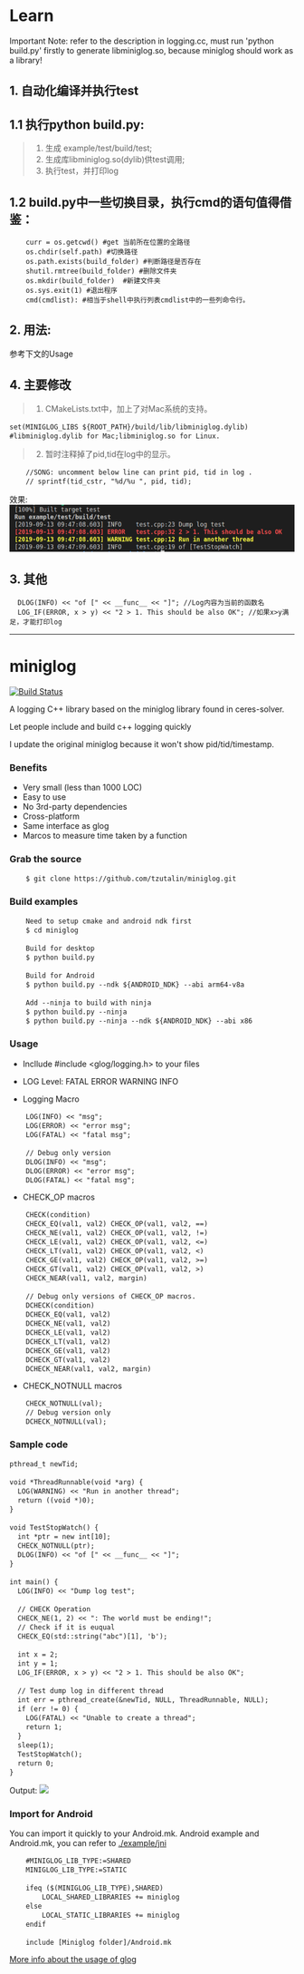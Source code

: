 # Learn
Important Note: 
refer to the description in logging.cc, must run 'python build.py' firstly to generate libminiglog.so, because miniglog should work as a library!
## 1. 自动化编译并执行test
## 1.1 执行python build.py:   
> 1. 生成 example/test/build/test;   
> 2. 生成库libminiglog.so(dylib)供test调用;   
> 3. 执行test，并打印log   

## 1.2 build.py中一些切换目录，执行cmd的语句值得借鉴：     
```
    curr = os.getcwd() #get 当前所在位置的全路径   
    os.chdir(self.path) #切换路径   
    os.path.exists(build_folder) #判断路径是否存在   
    shutil.rmtree(build_folder) #删除文件夹   
    os.mkdir(build_folder)  #新建文件夹   
    os.sys.exit(1) #退出程序   
    cmd(cmdlist): #相当于shell中执行列表cmdlist中的一些列命令行。
```


## 2. 用法:
参考下文的Usage




## 4. 主要修改
> 1. CMakeLists.txt中，加上了对Mac系统的支持。
```
set(MINIGLOG_LIBS ${ROOT_PATH}/build/lib/libminiglog.dylib) #libminiglog.dylib for Mac;libminiglog.so for Linux.
```
> 2. 暂时注释掉了pid,tid在log中的显示。
```
    //SONG: uncomment below line can print pid, tid in log .
    // sprintf(tid_cstr, "%d/%u ", pid, tid);
```
效果:
![](demo_my.png)

## 3. 其他

```
  DLOG(INFO) << "of [" << __func__ << "]"; //Log内容为当前的函数名    
  LOG_IF(ERROR, x > y) << "2 > 1. This should be also OK"; //如果x>y满足，才能打印log   
```






********************************************************

# miniglog

[![Build Status](https://travis-ci.org/tzutalin/miniglog.png)](https://travis-ci.org/tzutalin/miniglog)

A logging C++ library based on the miniglog library found in ceres-solver.

Let people include and build c++ logging quickly

I update the original miniglog because it won't show pid/tid/timestamp.

### Benefits
* Very small (less than 1000 LOC)
* Easy to use
* No 3rd-party dependencies
* Cross-platform
* Same interface as glog
* Marcos to measure time taken by a function
### Grab the source
```
    $ git clone https://github.com/tzutalin/miniglog.git
```
### Build examples
```
    Need to setup cmake and android ndk first
    $ cd miniglog

    Build for desktop
    $ python build.py

    Build for Android
    $ python build.py --ndk ${ANDROID_NDK} --abi arm64-v8a

    Add --ninja to build with ninja
    $ python build.py --ninja
    $ python build.py --ninja --ndk ${ANDROID_NDK} --abi x86
```

### Usage
- Incllude #include <glog/logging.h> to your files
- LOG Level: FATAL ERROR WARNING INFO

- Logging Macro
```
    LOG(INFO) << "msg";
    LOG(ERROR) << "error msg";
    LOG(FATAL) << "fatal msg";

    // Debug only version
    DLOG(INFO) << "msg";
    DLOG(ERROR) << "error msg";
    DLOG(FATAL) << "fatal msg";
```
- CHECK_OP macros
```
    CHECK(condition)
    CHECK_EQ(val1, val2) CHECK_OP(val1, val2, ==)
    CHECK_NE(val1, val2) CHECK_OP(val1, val2, !=)
    CHECK_LE(val1, val2) CHECK_OP(val1, val2, <=)
    CHECK_LT(val1, val2) CHECK_OP(val1, val2, <)
    CHECK_GE(val1, val2) CHECK_OP(val1, val2, >=)
    CHECK_GT(val1, val2) CHECK_OP(val1, val2, >)
    CHECK_NEAR(val1, val2, margin)

    // Debug only versions of CHECK_OP macros.
    DCHECK(condition)
    DCHECK_EQ(val1, val2)
    DCHECK_NE(val1, val2)
    DCHECK_LE(val1, val2)
    DCHECK_LT(val1, val2)
    DCHECK_GE(val1, val2)
    DCHECK_GT(val1, val2)
    DCHECK_NEAR(val1, val2, margin)
```
- CHECK_NOTNULL macros
```
    CHECK_NOTNULL(val);
    // Debug version only
    DCHECK_NOTNULL(val);
```

### Sample code
```
pthread_t newTid;

void *ThreadRunnable(void *arg) {
  LOG(WARNING) << "Run in another thread";
  return ((void *)0);
}

void TestStopWatch() {
  int *ptr = new int[10];
  CHECK_NOTNULL(ptr);
  DLOG(INFO) << "of [" << __func__ << "]";
}

int main() {
  LOG(INFO) << "Dump log test";

  // CHECK Operation
  CHECK_NE(1, 2) << ": The world must be ending!";
  // Check if it is euqual
  CHECK_EQ(std::string("abc")[1], 'b');

  int x = 2;
  int y = 1;
  LOG_IF(ERROR, x > y) << "2 > 1. This should be also OK";

  // Test dump log in different thread
  int err = pthread_create(&newTid, NULL, ThreadRunnable, NULL);
  if (err != 0) {
    LOG(FATAL) << "Unable to create a thread";
    return 1;
  }
  sleep(1);
  TestStopWatch();
  return 0;
}
```
Output:
![](demo.png)

### Import for Android
You can import it quickly to your Android.mk. Android example and Android.mk, you can refer to [./example/jni](./example/jni)
```
    #MINIGLOG_LIB_TYPE:=SHARED
    MINIGLOG_LIB_TYPE:=STATIC

    ifeq ($(MINIGLOG_LIB_TYPE),SHARED)
        LOCAL_SHARED_LIBRARIES += miniglog
    else
        LOCAL_STATIC_LIBRARIES += miniglog
    endif

    include [Miniglog folder]/Android.mk
```

[More info about the usage of glog](http://rpg.ifi.uzh.ch/docs/glog.html)

